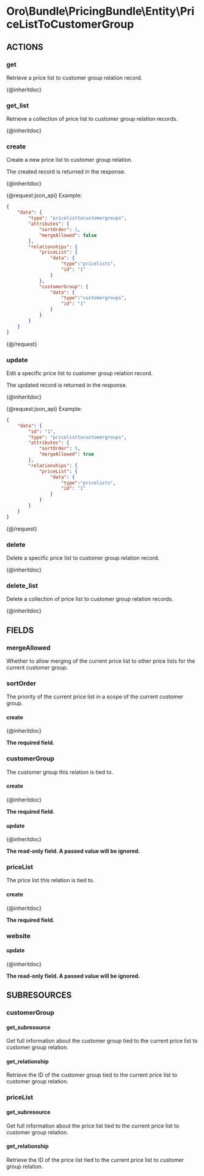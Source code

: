 # Oro\Bundle\PricingBundle\Entity\PriceListToCustomerGroup

## ACTIONS

### get

Retrieve a price list to customer group relation record.

{@inheritdoc}

### get_list

Retrieve a collection of price list to customer group relation records.

{@inheritdoc}

### create

Create a new price list to customer group relation.

The created record is returned in the response.

{@inheritdoc}

{@request:json_api}
Example:

```JSON
{
    "data": {
        "type": "pricelisttocustomergroups",
        "attributes": {
            "sortOrder": 1,
            "mergeAllowed": false
        },
        "relationships": {
            "priceList": {
                "data": {
                    "type":"pricelists",
                    "id": "1"
                }
            },
            "customerGroup": {
                "data": {
                    "type":"customergroups",
                    "id": "1"
                }
            }
        }
    }
}
```
{@/request}

### update

Edit a specific price list to customer group relation record.

The updated record is returned in the response.

{@inheritdoc}

{@request:json_api}
Example:

```JSON
{
    "data": {
        "id": "1",
        "type": "pricelisttocustomergroups",
        "attributes": {
            "sortOrder": 5,
            "mergeAllowed": true
        },
        "relationships": {
            "priceList": {
                "data": {
                    "type":"pricelists",
                    "id": "1"
                }
            }
        }
    }
}
```
{@/request}

### delete

Delete a specific price list to customer group relation record.

{@inheritdoc}

### delete_list

Delete a collection of price list to customer group relation records.

{@inheritdoc}

## FIELDS

### mergeAllowed

Whether to allow merging of the current price list to other price lists for the current customer group.

### sortOrder

The priority of the current price list in a scope of the current customer group.

#### create

{@inheritdoc}

**The required field.**

### customerGroup

The customer group this relation is tied to.

#### create

{@inheritdoc}

**The required field.**

#### update

{@inheritdoc}

**The read-only field. A passed value will be ignored.**

### priceList

The price list this relation is tied to.

#### create

{@inheritdoc}

**The required field.**

### website

#### update

{@inheritdoc}

**The read-only field. A passed value will be ignored.**

## SUBRESOURCES

### customerGroup

#### get_subresource

Get full information about the customer group tied to the current price list to customer group relation.

#### get_relationship

Retrieve the ID of the customer group tied to the current price list to customer group relation.

### priceList

#### get_subresource

Get full information about the price list tied to the current price list to customer group relation.

#### get_relationship

Retrieve the ID of the price list tied to the current price list to customer group relation.

